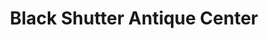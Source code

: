 ---
title: "Black Shutter Antique Center"
url: /leesburg/black-shutter-antique-center/
shop: antiques
---